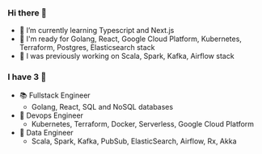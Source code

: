 ### Hi there 👋

<!--
**anthonysyk/anthonysyk** is a ✨ _special_ ✨ repository because its `README.md` (this file) appears on your GitHub profile.

Here are some ideas to get you started:

- 🔭 I’m currently working on ...
- 🌱 I’m currently learning ...
- 👯 I’m looking to collaborate on ...
- 🤔 I’m looking for help with ...
- 💬 Ask me about ...
- 📫 How to reach me: ...
- 😄 Pronouns: ...
- ⚡ Fun fact: ...
-->

- 🌱 I’m currently learning Typescript and Next.js
- 🎯 I'm ready for Golang, React, Google Cloud Platform, Kubernetes, Terraform, Postgres, Elasticsearch stack
- 📖 I was previously working on Scala, Spark, Kafka, Airflow stack


### I have 3 🧢
- 📚 Fullstack Engineer
  - Golang, React, SQL and NoSQL databases
- 🤖 Devops Engineer
  - Kubernetes, Terraform, Docker, Serverless, Google Cloud Platform
- 👷 Data Engineer 
  - Scala, Spark, Kafka, PubSub, ElasticSearch, Airflow, Rx, Akka

